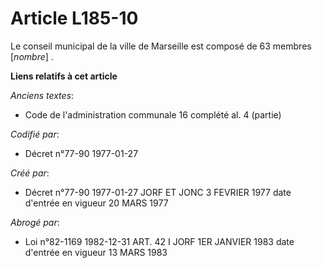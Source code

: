 # Article L185-10

Le conseil municipal de la ville de Marseille est composé de 63 membres [*nombre*] .

**Liens relatifs à cet article**

_Anciens textes_:

  - Code de l'administration communale 16 complété al. 4 (partie)

_Codifié par_:

  - Décret n°77-90 1977-01-27

_Créé par_:

  - Décret n°77-90 1977-01-27 JORF ET JONC 3 FEVRIER 1977 date d'entrée en vigueur 20 MARS 1977

_Abrogé par_:

  - Loi n°82-1169 1982-12-31 ART. 42 I JORF 1ER JANVIER 1983 date d'entrée en vigueur 13 MARS 1983

